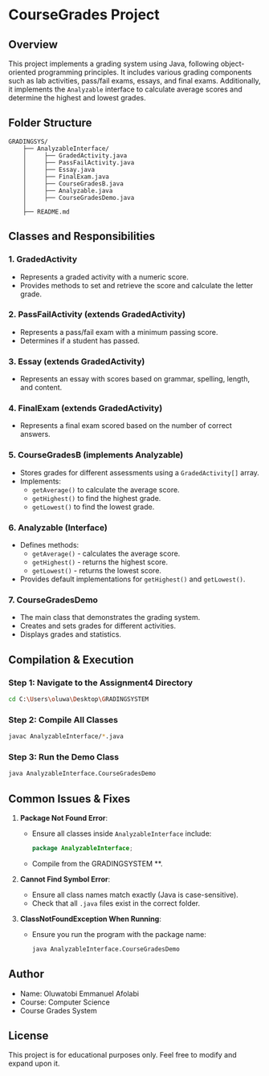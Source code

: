 # CourseGrades Project

## Overview

This project implements a grading system using Java, following object-oriented programming principles. It includes various grading components such as lab activities, pass/fail exams, essays, and final exams. Additionally, it implements the `Analyzable` interface to calculate average scores and determine the highest and lowest grades.

## Folder Structure

```
GRADINGSYS/
    ├── AnalyzableInterface/
    │     ├── GradedActivity.java
    │     ├── PassFailActivity.java
    │     ├── Essay.java
    │     ├── FinalExam.java
    │     ├── CourseGradesB.java
    │     ├── Analyzable.java
    │     ├── CourseGradesDemo.java
    │
    ├── README.md
```

## Classes and Responsibilities

### 1. **GradedActivity**

- Represents a graded activity with a numeric score.
- Provides methods to set and retrieve the score and calculate the letter grade.

### 2. **PassFailActivity (extends GradedActivity)**

- Represents a pass/fail exam with a minimum passing score.
- Determines if a student has passed.

### 3. **Essay (extends GradedActivity)**

- Represents an essay with scores based on grammar, spelling, length, and content.

### 4. **FinalExam (extends GradedActivity)**

- Represents a final exam scored based on the number of correct answers.

### 5. **CourseGradesB (implements Analyzable)**

- Stores grades for different assessments using a `GradedActivity[]` array.
- Implements:
  - `getAverage()` to calculate the average score.
  - `getHighest()` to find the highest grade.
  - `getLowest()` to find the lowest grade.

### 6. **Analyzable (Interface)**

- Defines methods:
  - `getAverage()` - calculates the average score.
  - `getHighest()` - returns the highest score.
  - `getLowest()` - returns the lowest score.
- Provides default implementations for `getHighest()` and `getLowest()`.

### 7. **CourseGradesDemo**

- The main class that demonstrates the grading system.
- Creates and sets grades for different activities.
- Displays grades and statistics.

## Compilation & Execution

### **Step 1: Navigate to the Assignment4 Directory**

```sh
cd C:\Users\oluwa\Desktop\GRADINGSYSTEM
```

### **Step 2: Compile All Classes**

```sh
javac AnalyzableInterface/*.java
```

### **Step 3: Run the Demo Class**

```sh
java AnalyzableInterface.CourseGradesDemo
```

## Common Issues & Fixes

1. **Package Not Found Error**:

   - Ensure all classes inside `AnalyzableInterface` include:
     ```java
     package AnalyzableInterface;
     ```
   - Compile from the GRADINGSYSTEM \*\*.

2. **Cannot Find Symbol Error**:

   - Ensure all class names match exactly (Java is case-sensitive).
   - Check that all `.java` files exist in the correct folder.

3. **ClassNotFoundException When Running**:

   - Ensure you run the program with the package name:
     ```sh
     java AnalyzableInterface.CourseGradesDemo
     ```

## Author

- Name: Oluwatobi Emmanuel Afolabi
- Course: Computer Science
- Course Grades System

## License

This project is for educational purposes only. Feel free to modify and expand upon it.

